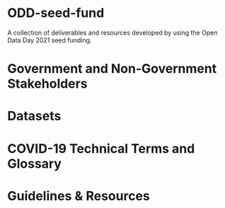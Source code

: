 # ODD-seed-fund
A collection of deliverables and resources developed by using the Open Data Day 2021 seed funding.

# Government and Non-Government Stakeholders

# Datasets

# COVID-19 Technical Terms and Glossary

# Guidelines & Resources
